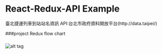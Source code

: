 
<h1>React-Redux-API Example</h1>
臺北捷運列車到站站名資訊
API:台北市政府資料開放平台(http://data.taipei/)

###project Redux flow chart
###
![alt tag](https://github.com/march23sun/React-Redux-API/blob/master/readme/flow.png)
###


